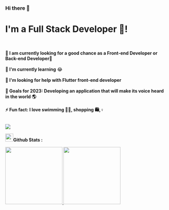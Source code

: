 ### Hi there 👋


<h1> I'm a Full Stack Developer 🚀!</h1> <br/>

<b>🔭 I am currently looking for a good chance as a Front-end Developer or Back-end Developer🌱</b><br/><br/>
<b>🌱 I'm currently learning</b> 😂<br/><br/>
<b>🤔 I'm looking for help with Flutter front-end developer</b><br/><br/>
<b>🥅 Goals for 2023: Developing an application that will make its voice heard in the world 🌎 <br/><br/>
<b>⚡ Fun fact: I love swimming 🏊‍♀️, shopping 🛍️,♀️<br/><br/>





<img src="https://res.cloudinary.com/practicaldev/image/fetch/s--E4gnEuy_--/c_limit%2Cf_auto%2Cfl_progressive%2Cq_66%2Cw_880/https://dev-to-uploads.s3.amazonaws.com/uploads/articles/233m04x0r0lv60payria.gif">

  
 
  
 
<img src="https://media.giphy.com/media/cj87CxfRtrUifF3Ryk/giphy.gif" width="25"><b>Github Stats :</b>
<p width="100%">
<a href="https://github.com/klc-pakize">
  <img height="180em" src="https://github-readme-stats.vercel.app/api?username=klc-pakize&show_icons=true&theme=midnight-purple&include_all_commits=true&count_private=true"/>
  <img height="180em" src="https://github-readme-stats-eight-theta.vercel.app/api/top-langs/?username=klc-pakize&layout=compact&langs_count=8&theme=midnight-purple"/>
</a>
</p>
